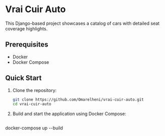 # Vrai Cuir Auto

This Django-based project showcases a catalog of cars with detailed seat coverage highlights.

## Prerequisites

- Docker
- Docker Compose

## Quick Start

1. Clone the repository:
   ```bash
   git clone https://github.com/Omarelheni/vrai-cuir-auto.git
   cd vrai-cuir-auto
   ```
2. Build and start the application using Docker Compose:
   ```bash
  docker-compose up --build
   ```
